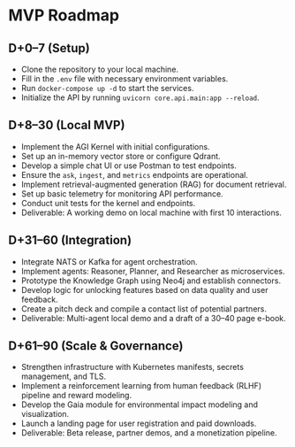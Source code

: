 # MVP Roadmap

## D+0–7 (Setup)
- Clone the repository to your local machine.
- Fill in the `.env` file with necessary environment variables.
- Run `docker-compose up -d` to start the services.
- Initialize the API by running `uvicorn core.api.main:app --reload`.

## D+8–30 (Local MVP)
- Implement the AGI Kernel with initial configurations.
- Set up an in-memory vector store or configure Qdrant.
- Develop a simple chat UI or use Postman to test endpoints.
- Ensure the `ask`, `ingest`, and `metrics` endpoints are operational.
- Implement retrieval-augmented generation (RAG) for document retrieval.
- Set up basic telemetry for monitoring API performance.
- Conduct unit tests for the kernel and endpoints.
- Deliverable: A working demo on local machine with first 10 interactions.

## D+31–60 (Integration)
- Integrate NATS or Kafka for agent orchestration.
- Implement agents: Reasoner, Planner, and Researcher as microservices.
- Prototype the Knowledge Graph using Neo4j and establish connectors.
- Develop logic for unlocking features based on data quality and user feedback.
- Create a pitch deck and compile a contact list of potential partners.
- Deliverable: Multi-agent local demo and a draft of a 30–40 page e-book.

## D+61–90 (Scale & Governance)
- Strengthen infrastructure with Kubernetes manifests, secrets management, and TLS.
- Implement a reinforcement learning from human feedback (RLHF) pipeline and reward modeling.
- Develop the Gaia module for environmental impact modeling and visualization.
- Launch a landing page for user registration and paid downloads.
- Deliverable: Beta release, partner demos, and a monetization pipeline.